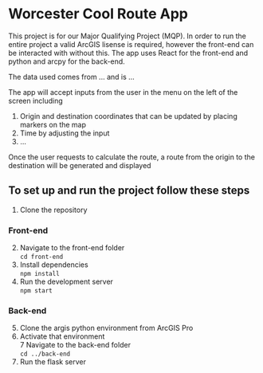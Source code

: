# Worcester Cool Route App
This project is for our Major Qualifying Project (MQP). In order to run the entire project a valid ArcGIS lisense is required, however the front-end can be interacted with without this.
The app uses React for the front-end and python and arcpy for the back-end. 

The data used comes from ... and is ...

The app will accept inputs from the user in the menu on the left of the screen including  
1. Origin and destination coordinates that can be updated by placing markers on the map  
2. Time by adjusting the input  
3. ...  

Once the user requests to calculate the route, a route from the origin to the destination will be generated and displayed  

## To set up and run the project follow these steps
1. Clone the repository 

### Front-end
2. Navigate to the front-end folder  
`cd front-end`  
3. Install dependencies  
`npm install`
4. Run the development server  
`npm start`

### Back-end
5. Clone the argis python environment from ArcGIS Pro  
6. Activate that environment  
7 Navigate to the back-end folder  
`cd ../back-end`  
8. Run the flask server  